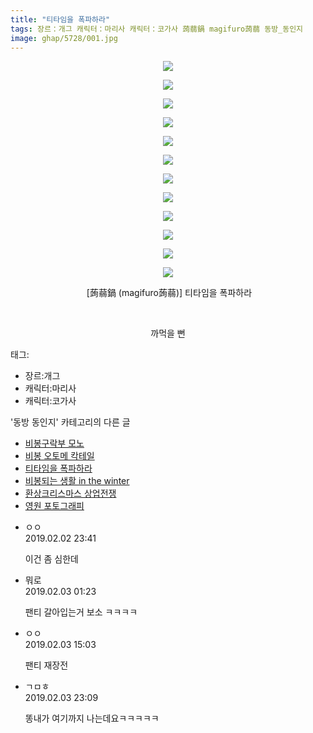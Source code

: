 ```yaml
---
title: "티타임을 폭파하라"
tags: 장르：개그 캐릭터：마리사 캐릭터：코가사 蒟蒻鍋 magifuro蒟蒻 동방_동인지
image: ghap/5728/001.jpg
---
```

<div class="article">
<p style="text-align: center; clear: none; float: none;"><img src="{{ site.nasurl }}/ghap/5728/001.jpg"/></p>
<p style="text-align: center; clear: none; float: none;"><img src="{{ site.nasurl }}/ghap/5728/002.jpg"/></p>
<p style="text-align: center; clear: none; float: none;"><img src="{{ site.nasurl }}/ghap/5728/003.jpg"/></p>
<p style="text-align: center; clear: none; float: none;"><img src="{{ site.nasurl }}/ghap/5728/004.jpg"/></p>
<p style="text-align: center; clear: none; float: none;"><img src="{{ site.nasurl }}/ghap/5728/005.jpg"/></p>
<p style="text-align: center; clear: none; float: none;"><img src="{{ site.nasurl }}/ghap/5728/006.jpg"/></p>
<p style="text-align: center; clear: none; float: none;"><img src="{{ site.nasurl }}/ghap/5728/007.jpg"/></p>
<p style="text-align: center; clear: none; float: none;"><img src="{{ site.nasurl }}/ghap/5728/008.jpg"/></p>
<p style="text-align: center; clear: none; float: none;"><img src="{{ site.nasurl }}/ghap/5728/009.jpg"/></p>
<p style="text-align: center; clear: none; float: none;"><img src="{{ site.nasurl }}/ghap/5728/010.jpg"/></p>
<p style="text-align: center; clear: none; float: none;"><img src="{{ site.nasurl }}/ghap/5728/011.jpg"/></p>
<p style="text-align: center; clear: none; float: none;"><img src="{{ site.nasurl }}/ghap/5728/012.jpg"/></p>
<p style="text-align: center; clear: none; float: none;"> [蒟蒻鍋 (magifuro蒟蒻)] 티타임을 폭파하라</p>
<p style="text-align: center; clear: none; float: none;"><br/></p>
<p style="text-align: center; clear: none; float: none;">까먹을 뻔</p>
</div><div class="tagTrail">
<p>태그: </p>
<ul>
<li>장르:개그</li>
<li>캐릭터:마리사</li>
<li>캐릭터:코가사</li>
</ul>
</div><div class="another">
<p>'동방 동인지' 카테고리의 다른 글</p>
<ul>
<li><a href="/2019-02-05-ghap_5737">비봉구락부 모노</a></li>
<li><a href="/2019-02-05-ghap_5736">비봉 오토메 칵테일</a></li>
<li><a href="/2019-02-02-ghap_5728">티타임을 폭파하라</a></li>
<li><a href="/2019-02-01-ghap_5705">비봉되는 생활 in the winter</a></li>
<li><a href="5703.html">환상크리스마스 상업전쟁</a></li>
<li><a href="/2019-01-29-ghap_5675">영원 포토그래피</a></li>
</ul>
</div><div class="comment">
<ul>
<li class="cb_thumb_off" id="comment15427446">
<div class="cb_comment_area">
<div class="cb_info_area">
<div class="cb_section">
<span class="cb_nick_name">ㅇㅇ</span>
</div>
<div class="cb_section">
<span class="cb_date">2019.02.02 23:41 </span>
</div>
</div>
<div class="cb_dsc_comment">
<p class="cb_dsc">
											이건 좀 심한데
										</p>
</div>
</div></li>
<li class="cb_thumb_off" id="comment15427551">
<div class="cb_comment_area">
<div class="cb_info_area">
<div class="cb_section">
<span class="cb_nick_name">뭐로</span>
</div>
<div class="cb_section">
<span class="cb_date">2019.02.03 01:23 </span>
</div>
</div>
<div class="cb_dsc_comment">
<p class="cb_dsc">
											팬티 갈아입는거 보소 ㅋㅋㅋㅋ
										</p>
</div>
</div></li>
<li class="cb_thumb_off" id="comment15427854">
<div class="cb_comment_area">
<div class="cb_info_area">
<div class="cb_section">
<span class="cb_nick_name">ㅇㅇ</span>
</div>
<div class="cb_section">
<span class="cb_date">2019.02.03 15:03 </span>
</div>
</div>
<div class="cb_dsc_comment">
<p class="cb_dsc">
											팬티 재장전
										</p>
</div>
</div></li>
<li class="cb_thumb_off" id="comment15428115">
<div class="cb_comment_area">
<div class="cb_info_area">
<div class="cb_section">
<span class="cb_nick_name">ㄱㅁㅎ</span>
</div>
<div class="cb_section">
<span class="cb_date">2019.02.03 23:09 </span>
</div>
</div>
<div class="cb_dsc_comment">
<p class="cb_dsc">
											똥내가 여기까지 나는데요ㅋㅋㅋㅋㅋ
										</p>
</div>
</div></li>
</ul>
</div>